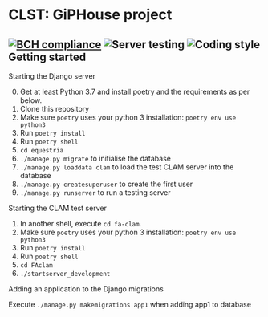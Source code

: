 # CLST: GiPHouse project
### 

[![BCH compliance](https://bettercodehub.com/edge/badge/GipHouse/CLST-2020?branch=master&token=49ec5b1fd248e296877a63e1b775cd5c828877fe)](https://bettercodehub.com/)
![Server testing](https://github.com/GipHouse/CLST-2020/workflows/Server%20testing/badge.svg)
![Coding style](https://github.com/GipHouse/CLST-2020/workflows/Coding%20style/badge.svg?branch=master)
Getting started
---------------

Starting the Django server

0. Get at least Python 3.7 and install poetry and the requirements as per below.
1. Clone this repository
2. Make sure `poetry` uses your python 3 installation: `poetry env use python3`
3. Run `poetry install`
4. Run `poetry shell`
5. `cd equestria`
6. `./manage.py migrate` to initialise the database
7. `./manage.py loaddata clam` to load the test CLAM server into the database
8. `./manage.py createsuperuser` to create the first user
9. `./manage.py runserver` to run a testing server

Starting the CLAM test server

1. In another shell, execute `cd fa-clam`.
2. Make sure `poetry` uses your python 3 installation: `poetry env use python3`
3. Run `poetry install`
4. Run `poetry shell`
5. `cd FAclam`
6. `./startserver_development`

Adding an application to the Django migrations

Execute `./manage.py makemigrations app1` when adding app1 to database

